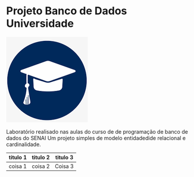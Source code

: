 # Projeto Banco de Dados Universidade

![Projeto Banco de Dados Universidade](https://github.com/MaxwellNascimento/Projeto-Banco-de-Dados-Universidade/blob/main/capuniver.png)



Laboratório realisado nas aulas do curso de de programação de banco de dados do SENAI 
Um projeto simples de modelo entidadedide relacional e cardinalidade.


| titulo 1 | titulo 2 | titulo 3 | 
|----------|----------|----------|
|coisa 1 | coisa 2 | Coisa 3|



